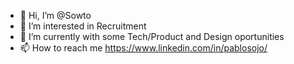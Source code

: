 - 👋 Hi, I’m @Sowto
- 👀 I’m interested in Recruitment
- 🌱 I’m currently with some Tech/Product and Design oportunities
- 📫 How to reach me https://www.linkedin.com/in/pablosojo/

<!---
Sowto/Sowto is a ✨ special ✨ repository because its `README.md` (this file) appears on your GitHub profile.
You can click the Preview link to take a look at your changes.
--->
